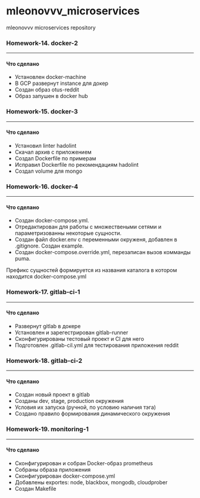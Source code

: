 # mleonovvv_microservices
mleonovvv microservices repository

### Homework-14. docker-2
-------

#### Что сделано ####
 - Установлен docker-machine
 - В GCP развернут instance для докер 
 - Создан образ otus-reddit
 - Образ запушен в docker hub

### Homework-15. docker-3
-------

#### Что сделано ####
 - Установил linter hadolint
 - Скачал архив с приложением
 - Создал Dockerfile по примерам
 - Исправил Dockerfile по рекомендациям hadolint
 - Создал volume для mongo

### Homework-16. docker-4
-------

#### Что сделано ####
 - Создан docker-compose.yml.
 - Отредактирован для работы с множествеными сетями и параметризованны некоторые сущности.
 - Создан файл docker.env с переменными окруженя, добавлен в .gitignore. Создан example.
 - Создан docker-compose.override.yml, перезаписан вызов комманды puma.

Префикс сущностей формируется из названия каталога в котором находится docker-compose.yml

### Homework-17. gitlab-ci-1
-------

#### Что сделано ####
 - Развернут gitlab в докере
 - Установлен и зарегестрирован gitlab-runner 
 - Сконфигурированы тестовый проект и CI для него
 - Подготовлен .gitlab-cil.yml для тестирования приложения reddit

### Homework-18. gitlab-ci-2
-------

#### Что сделано ####
 - Создан новый проект в gitlab
 - Созданы dev, stage, production окружения
 - Условия их запуска (ручной, по условию наличия тэга)
 - Создано правило формирования динамического окружения

### Homework-19. monitoring-1
-------

#### Что сделано ####
 - Сконфигурирован и собран Docker-образ prometheus 
 - Собраны образа приложения
 - Сконфигурирован docker-compose.yml
 - Добавлены exportes: node, blackbox, mongodb, cloudprober
 - Создан Makefile

